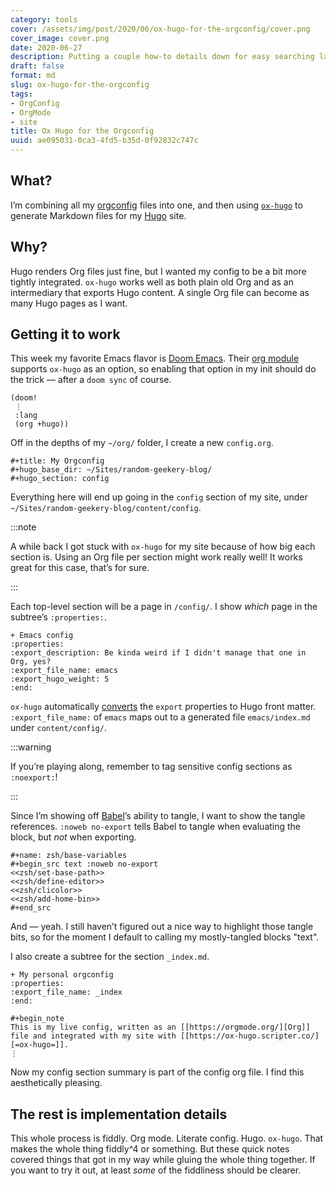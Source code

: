 ```yaml
---
category: tools
cover: /assets/img/post/2020/06/ox-hugo-for-the-orgconfig/cover.png
cover_image: cover.png
date: 2020-06-27
description: Putting a couple how-to details down for easy searching later
draft: false
format: md
slug: ox-hugo-for-the-orgconfig
tags:
- OrgConfig
- OrgMode
- site
title: Ox Hugo for the Orgconfig
uuid: ae095031-0ca3-4fd5-b35d-0f92832c747c
---
```


## What?

I’m combining all my [orgconfig][] files into one, and then using
[`ox-hugo`][ox-hugo] to generate Markdown files for my [Hugo][hugo] site.

## Why?

Hugo renders Org files just fine, but I wanted my config to be a bit more
tightly integrated.  `ox-hugo` works well as both plain old Org and as an
intermediary that exports Hugo content.  A single Org file can become as many
Hugo pages as I want.

## Getting it to work

This week my favorite Emacs flavor is [Doom Emacs][doom-emacs].  Their [org
module][org-module] supports `ox-hugo` as an option, so enabling that option in
my init should do the trick — after a `doom sync` of course.

``` elisp
(doom!
 ⋮
 :lang
 (org +hugo))
```

Off in the depths of my `~/org/` folder, I create a new `config.org`.

``` text
#+title: My Orgconfig
#+hugo_base_dir: ~/Sites/random-geekery-blog/
#+hugo_section: config
```

Everything here will end up going in the `config` section of my site, under
`~/Sites/random-geekery-blog/content/config`.

:::note

A while back I got stuck with `ox-hugo` for my site because of how big each
section is.  Using an Org file per section might work really well!  It works
great for this case, that’s for sure.

:::

Each top-level section will be a page in `/config/`.
I show *which* page in the subtree’s `:properties:`.

``` text
+ Emacs config
:properties:
:export_description: Be kinda weird if I didn't manage that one in Org, yes?
:export_file_name: emacs
:export_hugo_weight: 5
:end:
```

`ox-hugo` automatically [converts][] the `export` properties to Hugo front
matter.  `:export_file_name:` of `emacs` maps out to a generated file
`emacs/index.md` under `content/config/`.

:::warning

If you’re playing along, remember to tag sensitive config sections as
`:noexport:`!

:::

Since I’m showing off [Babel][babel]’s ability to tangle, I want to show the
tangle references.  `:noweb no-export` tells Babel to tangle when evaluating
the block, but *not* when exporting.

``` text
#+name: zsh/base-variables
#+begin_src text :noweb no-export
<<zsh/set-base-path>>
<<zsh/define-editor>>
<<zsh/clicolor>>
<<zsh/add-home-bin>>
#+end_src
```

And — yeah.  I still haven’t figured out a nice way to highlight those tangle
bits, so for the moment I default to calling my mostly-tangled blocks "text".

I also create a subtree for the section `_index.md`.

``` text
+ My personal orgconfig
:properties:
:export_file_name: _index
:end:

#+begin_note
This is my live config, written as an [[https://orgmode.org/][Org]] file and integrated with my site with [[https://ox-hugo.scripter.co/][=ox-hugo=]].
⋮
```

Now my config section summary is part of the config org file.  I find this
aesthetically pleasing.

## The rest is implementation details

This whole process is fiddly.  Org mode.  Literate config.  Hugo.  `ox-hugo`.
That makes the whole thing fiddly^4 or something.  But these quick notes
covered things that got in my way while gluing the whole thing together.  If
you want to try it out, at least *some* of the fiddliness should be clearer.

[orgconfig]: /tag/orgconfig
[ox-hugo]: https://ox-hugo.scripter.co
[hugo]: https://gohugo.io
[doom-emacs]: https://github.com/hlissner/doom-emacs
[org-module]: https://github.com/hlissner/doom-emacs/tree/develop/modules/lang/org
[converts]: https://ox-hugo.scripter.co/doc/org-meta-data-to-hugo-front-matter/%5D
[babel]: https://orgmode.org/worg/org-contrib/babel/intro.html
